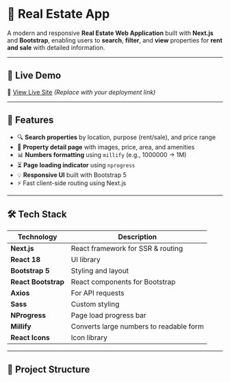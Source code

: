 # 🏡 Real Estate App

A modern and responsive **Real Estate Web Application** built with **Next.js** and **Bootstrap**, enabling users to **search**, **filter**, and **view** properties for **rent and sale** with detailed information.

---

## 📸 Live Demo

🔗 [View Live Site](https://your-demo-link.com) *(Replace with your deployment link)*

---

## 🚀 Features

- 🔍 **Search properties** by location, purpose (rent/sale), and price range
- 🏢 **Property detail page** with images, price, area, and amenities
- 📊 **Numbers formatting** using `millify` (e.g., 1000000 → 1M)
- ⏳ **Page loading indicator** using `nprogress`
- 💡 **Responsive UI** built with Bootstrap 5
- ⚡ Fast client-side routing using Next.js

---

## 🛠️ Tech Stack

| Technology         | Description                             |
|--------------------|-----------------------------------------|
| **Next.js**        | React framework for SSR & routing       |
| **React 18**       | UI library                              |
| **Bootstrap 5**    | Styling and layout                      |
| **React Bootstrap**| React components for Bootstrap          |
| **Axios**          | For API requests                        |
| **Sass**           | Custom styling                          |
| **NProgress**      | Page load progress bar                  |
| **Millify**        | Converts large numbers to readable form |
| **React Icons**    | Icon library                            |

---

## 📁 Project Structure

